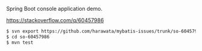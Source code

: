 Spring Boot console application demo.

https://stackoverflow.com/q/60457986

```sh
$ svn export https://github.com/harawata/mybatis-issues/trunk/so-60457986
$ cd so-60457986
$ mvn test
```
